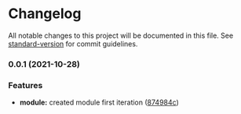 # Changelog

All notable changes to this project will be documented in this file. See [standard-version](https://github.com/conventional-changelog/standard-version) for commit guidelines.

### 0.0.1 (2021-10-28)


### Features

* **module:** created module first iteration ([874984c](https://github.com/padok-team/terraform-azurerm-storage-account-website/commit/874984cff72012601f53ec6559d2ba85a94ab9f1))

